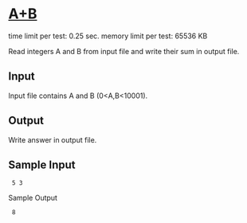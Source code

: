 # [A+B](http://acm.sgu.ru/problem.php?contest=0&problem=100)


time limit per test: 0.25 sec. 
memory limit per test: 65536 KB

Read integers A and B from input file and write their sum in output file.

## Input

Input file contains A and B (0<A,B<10001).

## Output

Write answer in output file.

## Sample Input
```
 5 3
```

Sample Output
```
 8
```

